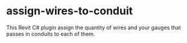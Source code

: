 # assign-wires-to-conduit
This Revit C# plugin assign the quantity of wires and your gauges that 
passes in conduits to each of them.
